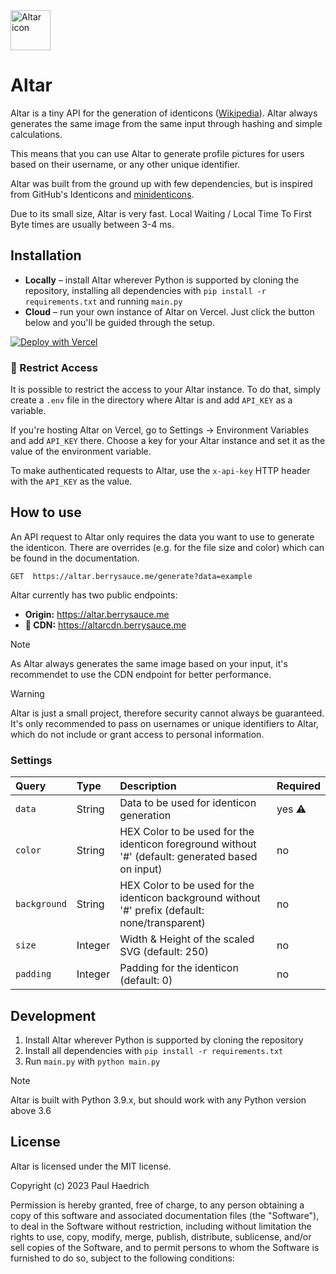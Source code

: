 <img src="https://berrysauce.me/altar/assets/img/default.webp" alt="Altar icon" height=64>

# Altar
Altar is a tiny API for the generation of identicons ([Wikipedia](https://en.wikipedia.org/wiki/Identicon)). Altar always generates the same image from the same input through hashing and simple calculations.

This means that you can use Altar to generate profile pictures for users based on their username, or any other unique identifier.

Altar was built from the ground up with few dependencies, but is inspired from GitHub's Identicons and [minidenticons](https://github.com/laurentpayot/minidenticons).

Due to its small size, Altar is very fast. Local Waiting / Local Time To First Byte times are usually between 3-4 ms.

## Installation
- **Locally** – install Altar wherever Python is supported by cloning the repository, installing all dependencies with `pip install -r requirements.txt` and running `main.py`
- **Cloud** – run your own instance of Altar on Vercel. Just click the button below and you'll be guided through the setup.

[![Deploy with Vercel](https://vercel.com/button)](https://vercel.com/new/clone?repository-url=https%3A%2F%2Fgithub.com%2Fberrysauce%2Faltar&env=API_KEY&envDescription=(optional)%20Configure%20an%20API%20key%20to%20limit%20who%20can%20access%20the%20API&envLink=https%3A%2F%2Fgithub.com%2Fberrysauce%2Faltar%3Ftab%3Dreadme-ov-file%23installation&project-name=altar&repository-name=altar&demo-title=Altar%20Demo&demo-description=A%20site%20using%20altar%20to%20dynamically%20generate%20identicons.&demo-url=https%3A%2F%2Fberrysauce.me%2Faltar%2F)

### 🔐 Restrict Access
It is possible to restrict the access to your Altar instance. To do that, simply create a `.env` file in the directory where Altar is and add `API_KEY` as a variable. 

If you're hosting Altar on Vercel, go to Settings → Environment Variables and add `API_KEY` there. Choose a key for your Altar instance and set it as the value of the environment variable.

To make authenticated requests to Altar, use the `x-api-key` HTTP header with the `API_KEY` as the value.


## How to use
An API request to Altar only requires the data you want to use to generate the identicon. There are overrides (e.g. for the file size and color) which can be found in the documentation.

```http
GET  https://altar.berrysauce.me/generate?data=example
```

Altar currently has two public endpoints:
- **Origin:** https://altar.berrysauce.me
- **🚀 CDN:** https://altarcdn.berrysauce.me

> [!NOTE]  
> As Altar always generates the same image based on your input, it's recommendet to use the CDN endpoint for better performance.

> [!WARNING]  
> Altar is just a small project, therefore security cannot always be guaranteed. It's only recommended to pass on usernames or unique identifiers to Altar, which do not include or grant access to personal information.

### Settings

| Query         | Type    | Description                                                                            | Required |
| :-------------|:--------|:---------------------------------------------------------------------------------------| :--------|
| `data`        | String  | Data to be used for identicon generation                                               | yes ⚠️    |
| `color`       | String  | HEX Color to be used for the identicon foreground without '#' (default: generated based on input) | no       |
| `background`  | String  | HEX Color to be used for the identicon background without '#' prefix (default: none/transparent)  | no       |
| `size`        | Integer | Width & Height of the scaled SVG (default: 250)                                        | no       |
| `padding`     | Integer | Padding for the identicon (default: 0)                                        | no       |

## Development
1. Install Altar wherever Python is supported by cloning the repository
2. Install all dependencies with `pip install -r requirements.txt`
3. Run `main.py` with `python main.py`

> [!NOTE]
> Altar is built with Python 3.9.x, but should work with any Python version above 3.6

## License
Altar is licensed under the MIT license.

Copyright (c) 2023 Paul Haedrich

Permission is hereby granted, free of charge, to any person obtaining a copy
of this software and associated documentation files (the "Software"), to deal
in the Software without restriction, including without limitation the rights
to use, copy, modify, merge, publish, distribute, sublicense, and/or sell
copies of the Software, and to permit persons to whom the Software is
furnished to do so, subject to the following conditions:
